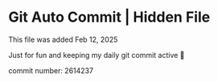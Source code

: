 # Git Auto Commit | Hidden File

This file was added Feb 12, 2025

Just for fun and keeping my daily git commit active 🤪

commit number: 2614237
